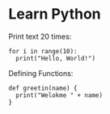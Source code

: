 # Learn Python

Print text 20 times:

```
for i in range(10):
  print("Hello, World!")
```

Defining Functions:

```
def greetin(name) {
  print("Welokme " + name)
}
```
